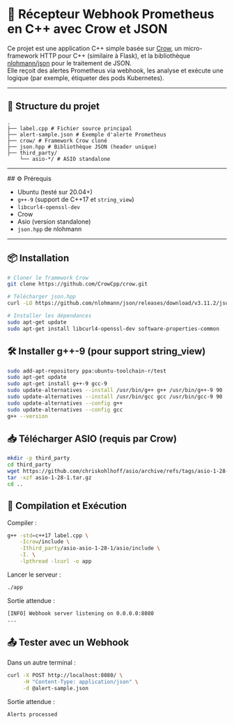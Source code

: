 # 🦅 Récepteur Webhook Prometheus en C++ avec Crow et JSON

Ce projet est une application C++ simple basée sur [Crow](https://github.com/CrowCpp/crow), un micro-framework HTTP pour C++ (similaire à Flask), et la bibliothèque [nlohmann/json](https://github.com/nlohmann/json) pour le traitement de JSON.  
Elle reçoit des alertes Prometheus via webhook, les analyse et exécute une logique (par exemple, étiqueter des pods Kubernetes).

---

## 📁 Structure du projet

```
.
├── label.cpp # Fichier source principal
├── alert-sample.json # Exemple d'alerte Prometheus
├── crow/ # Framework Crow cloné
├── json.hpp # Bibliothèque JSON (header unique)
├── third_party/
    └── asio-*/ # ASIO standalone
```

---

## ⚙️ Prérequis

- Ubuntu (testé sur 20.04+)
- `g++-9` (support de C++17 et `string_view`)
- `libcurl4-openssl-dev`
- Crow
- Asio (version standalone)
- `json.hpp` de nlohmann

---

## 📦 Installation

```bash
# Cloner le framework Crow
git clone https://github.com/CrowCpp/crow.git

# Télécharger json.hpp
curl -LO https://github.com/nlohmann/json/releases/download/v3.11.2/json.hpp

# Installer les dépendances
sudo apt-get update
sudo apt-get install libcurl4-openssl-dev software-properties-common
```

## 🛠️ Installer g++-9 (pour support string_view)

```bash
sudo add-apt-repository ppa:ubuntu-toolchain-r/test
sudo apt-get update
sudo apt-get install g++-9 gcc-9
sudo update-alternatives --install /usr/bin/g++ g++ /usr/bin/g++-9 90
sudo update-alternatives --install /usr/bin/gcc gcc /usr/bin/gcc-9 90
sudo update-alternatives --config g++
sudo update-alternatives --config gcc
g++ --version
```

## 📥 Télécharger ASIO (requis par Crow)

```bash
mkdir -p third_party
cd third_party
wget https://github.com/chriskohlhoff/asio/archive/refs/tags/asio-1-28-1.tar.gz
tar -xzf asio-1-28-1.tar.gz
cd ..
```

## 🧪 Compilation et Exécution

Compiler :

```bash
g++ -std=c++17 label.cpp \
    -Icrow/include \
    -Ithird_party/asio-asio-1-28-1/asio/include \
    -I. \
    -lpthread -lcurl -o app
```

Lancer le serveur :

```bash
./app
```

Sortie attendue :

```bash
[INFO] Webhook server listening on 0.0.0.0:8080
...
```

## 📤 Tester avec un Webhook

Dans un autre terminal :


```bash
curl -X POST http://localhost:8080/ \
     -H "Content-Type: application/json" \
     -d @alert-sample.json
```

Sortie attendue :

```bash
Alerts processed
```
